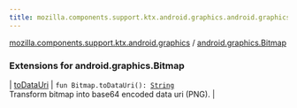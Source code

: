 ```yaml
---
title: mozilla.components.support.ktx.android.graphics.android.graphics.Bitmap - 
---
```


[mozilla.components.support.ktx.android.graphics](../index.html) / [android.graphics.Bitmap](./index.html)

### Extensions for android.graphics.Bitmap

| [toDataUri](to-data-uri.html) | `fun Bitmap.toDataUri(): `[`String`](https://kotlinlang.org/api/latest/jvm/stdlib/kotlin/-string/index.html)<br>Transform bitmap into base64 encoded data uri (PNG). |

